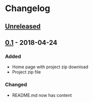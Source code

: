 # Changelog
## [Unreleased]

## [0.1] - 2018-04-24
### Added
- Home page with project zip download
- Project zip file

[Unreleased]: https://github.com/TonyPtn/PHP_projectGenerator/compare/master...dev_0.1
[0.1]: https://github.com/TonyPtn/PHP_projectGenerator/compare/master...dev_0.1

### Changed
- README.md now has content
